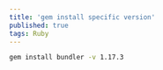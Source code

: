 ```yaml
---
title: 'gem install specific version'
published: true
tags: Ruby
---
```


```bash
gem install bundler -v 1.17.3
```

